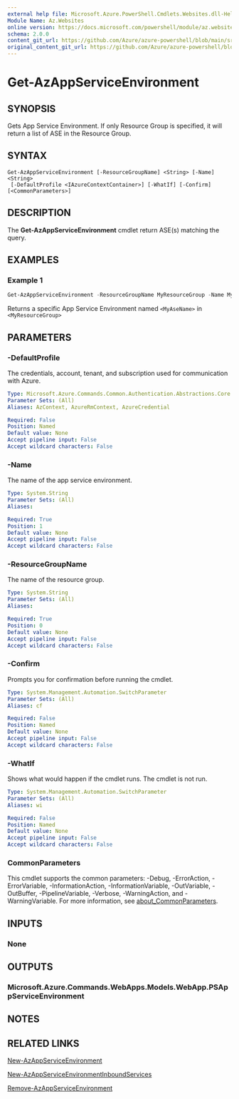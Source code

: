 ```yaml
---
external help file: Microsoft.Azure.PowerShell.Cmdlets.Websites.dll-Help.xml
Module Name: Az.Websites
online version: https://docs.microsoft.com/powershell/module/az.websites/get-azappserviceenvironment
schema: 2.0.0
content_git_url: https://github.com/Azure/azure-powershell/blob/main/src/Websites/Websites/help/Get-AzAppServiceEnvironment.md
original_content_git_url: https://github.com/Azure/azure-powershell/blob/main/src/Websites/Websites/help/Get-AzAppServiceEnvironment.md
---
```


# Get-AzAppServiceEnvironment

## SYNOPSIS
Gets App Service Environment. If only Resource Group is specified, it will return a list of ASE in the Resource Group.

## SYNTAX

```
Get-AzAppServiceEnvironment [-ResourceGroupName] <String> [-Name] <String>
 [-DefaultProfile <IAzureContextContainer>] [-WhatIf] [-Confirm] [<CommonParameters>]
```

## DESCRIPTION
The **Get-AzAppServiceEnvironment** cmdlet return ASE(s) matching the query.

## EXAMPLES

### Example 1
```powershell
Get-AzAppServiceEnvironment -ResourceGroupName MyResourceGroup -Name MyAseName
```

Returns a specific App Service Environment named `<MyAseName>` in `<MyResourceGroup>`

## PARAMETERS

### -DefaultProfile
The credentials, account, tenant, and subscription used for communication with Azure.

```yaml
Type: Microsoft.Azure.Commands.Common.Authentication.Abstractions.Core.IAzureContextContainer
Parameter Sets: (All)
Aliases: AzContext, AzureRmContext, AzureCredential

Required: False
Position: Named
Default value: None
Accept pipeline input: False
Accept wildcard characters: False
```

### -Name
The name of the app service environment.

```yaml
Type: System.String
Parameter Sets: (All)
Aliases:

Required: True
Position: 1
Default value: None
Accept pipeline input: False
Accept wildcard characters: False
```

### -ResourceGroupName
The name of the resource group.

```yaml
Type: System.String
Parameter Sets: (All)
Aliases:

Required: True
Position: 0
Default value: None
Accept pipeline input: False
Accept wildcard characters: False
```

### -Confirm
Prompts you for confirmation before running the cmdlet.

```yaml
Type: System.Management.Automation.SwitchParameter
Parameter Sets: (All)
Aliases: cf

Required: False
Position: Named
Default value: None
Accept pipeline input: False
Accept wildcard characters: False
```

### -WhatIf
Shows what would happen if the cmdlet runs.
The cmdlet is not run.

```yaml
Type: System.Management.Automation.SwitchParameter
Parameter Sets: (All)
Aliases: wi

Required: False
Position: Named
Default value: None
Accept pipeline input: False
Accept wildcard characters: False
```

### CommonParameters
This cmdlet supports the common parameters: -Debug, -ErrorAction, -ErrorVariable, -InformationAction, -InformationVariable, -OutVariable, -OutBuffer, -PipelineVariable, -Verbose, -WarningAction, and -WarningVariable. For more information, see [about_CommonParameters](http://go.microsoft.com/fwlink/?LinkID=113216).

## INPUTS

### None

## OUTPUTS

### Microsoft.Azure.Commands.WebApps.Models.WebApp.PSAppServiceEnvironment

## NOTES

## RELATED LINKS

[New-AzAppServiceEnvironment](./New-AzAppServiceEnvironment.md)

[New-AzAppServiceEnvironmentInboundServices](./New-AzAppServiceEnvironmentInboundServices.md)

[Remove-AzAppServiceEnvironment](./Remove-AzAppServiceEnvironment.md)
